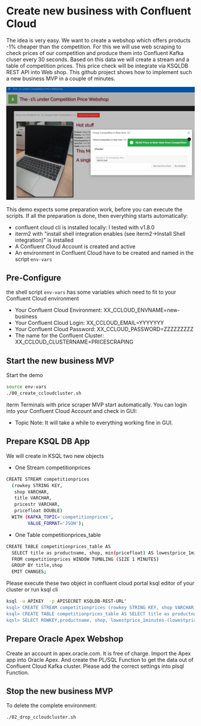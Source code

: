 # Create new business with Confluent Cloud
The idea is very easy. We want to create a webshop which offers products -1% cheaper than the competition.
For this we will use web scraping to check prices of our competition and produce them into Confluent Kafka cluser every 30 seconds.
Based on this data we will create a stream and a table of competition prices. This price check will be integrate via KSQLDB REST API into Web shop.
This github project shows how to implement such a new business MVP in a couple of minutes.

![Webshop Sample](img/webshop_sample.png)

This demo expects some preparation work, before you can execute the scripts. If all the preparation is done, then everything starts automatically:
* confluent cloud cli is installed locally: I tested with v1.8.0
* iterm2 with "install shell integration enables (see iterm2->Install Shell integration)" is installed
* A Confluent Cloud Account is created and active
* An environment in Confluent Cloud have to be created and named in the script `env-vars`

## Pre-Configure
the shell script `env-vars` has some variables which need to fit to your Confluent Cloud environment
* Your Confluent Cloud Environment:  XX_CCLOUD_ENVNAME=new-business
* Your Confluent Cloud Login: XX_CCLOUD_EMAIL=YYYYYYY
* Your Confluent Cloud Password: XX_CCLOUD_PASSWORD=ZZZZZZZZZ
* The name for the Confluent Cluster: XX_CCLOUD_CLUSTERNAME=PRICESCRAPING

## Start the new business MVP
Start the demo
```bash
source env-vars
./00_create_ccloudcluster.sh
```
iterm Terminals with price scraper MVP start automatically. You can login into your Confluent Cloud Account and check in GUI:
* Topic
Note: It will take a while to everything working fine in GUI.

## Prepare KSQL DB App
We will create in KSQL two new objects
* One Stream competitionprices
```bash
CREATE STREAM competitionprices
  (rowkey STRING KEY,
   shop VARCHAR,
   title VARCHAR,
   pricestr VARCHAR,
   pricefloat DOUBLE)
  WITH (KAFKA_TOPIC='competitionprices',
        VALUE_FORMAT='JSON');
```
* One Table competitionprices_table
```bash
CREATE TABLE competitionprices_table AS
  SELECT title as productname, shop, min(pricefloat) AS lowestprice_1minutes
  FROM competitionprices WINDOW TUMBLING (SIZE 1 MINUTES)
  GROUP BY title,shop
  EMIT CHANGES;
```
Please execute these two object in confluent cloud portal ksql editor of your cluster or run ksql cli
```bash
ksql -u APIKEY  -p APISECRET KSQLDB-REST-URL"
ksql> CREATE STREAM competitionprices (rowkey STRING KEY, shop VARCHAR, title VARCHAR, pricestr VARCHAR, pricefloat DOUBLE) WITH (KAFKA_TOPIC='competitionprices',   VALUE_FORMAT='JSON');
ksql> CREATE TABLE competitionprices_table AS SELECT title as productname, shop, min(pricefloat) AS lowestprice_1minutes FROM competitionprices WINDOW TUMBLING (SIZE 1 MINUTES) GROUP BY title,shop EMIT CHANGES;
kqsl> SELECT ROWKEY,productname, shop, lowestprice_1minutes-(lowestprice_1minutes/100) as ourPrice from competitionprices_table emit changes limit 1;
```

## Prepare Oracle Apex Webshop
Create an account in apex.oracle.com. It is free of charge.
Import the Apex app into Oracle Apex.
And create the PL/SQL Function to get the data out of Confluent Cloud Kafka cluster. Please add the correct settings into plsql Function. 

## Stop the new business MVP
To delete the complete environment:
```bash
./02_drop_ccloudcluster.sh
```



